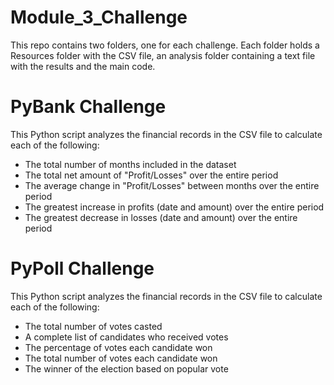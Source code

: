 # Module_3_Challenge
This repo contains two folders, one for each challenge. Each folder holds a Resources folder with the CSV file, an analysis folder containing a text file with the results and the main code. 

# PyBank Challenge
This Python script analyzes the financial records in the CSV file to calculate each of the following:

* The total number of months included in the dataset
* The total net amount of "Profit/Losses" over the entire period
* The average change in "Profit/Losses" between months over the entire period
* The greatest increase in profits (date and amount) over the entire period
* The greatest decrease in losses (date and amount) over the entire period

# PyPoll Challenge
This Python script analyzes the financial records in the CSV file to calculate each of the following:

* The total number of votes casted
* A complete list of candidates who received votes
* The percentage of votes each candidate won
* The total number of votes each candidate won
* The winner of the election based on popular vote

